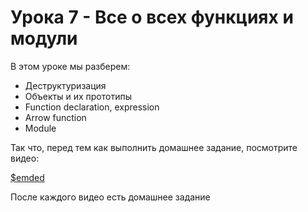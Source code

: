 # Урока 7 - Все о всех функциях и модули

В этом уроке мы разберем:
- Деструктуризация
- Объекты и их прототипы
- Function declaration, expression
- Arrow function
- Module


Так что, перед тем как выполнить домашнее задание, посмотрите видео:

[$emded](https://youtu.be/mONVgmO34Fg)

После каждого видео есть домашнее задание
